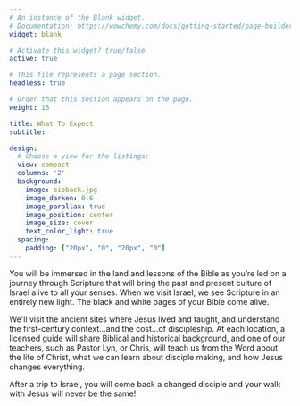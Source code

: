 ```yaml
---
# An instance of the Blank widget.
# Documentation: https://wowchemy.com/docs/getting-started/page-builder/
widget: blank

# Activate this widget? true/false
active: true

# This file represents a page section.
headless: true

# Order that this section appears on the page.
weight: 15

title: What To Expect
subtitle:

design:
  # Choose a view for the listings:
  view: compact
  columns: '2'
  background:
    image: bibback.jpg
    image_darken: 0.6
    image_parallax: true
    image_position: center
    image_size: cover
    text_color_light: true
  spacing:
    padding: ["20px", "0", "20px", "0"]
---
```


You will be immersed in the land and lessons of the Bible as you’re led on a journey through Scripture that will bring the past and present culture of Israel alive to all your senses.  When we visit Israel, we see Scripture in an entirely new light.  The black and white pages of your Bible come alive.  

We'll visit the ancient sites where Jesus lived and taught, and understand the first-century context...and the cost...of discipleship.  At each location, a licensed guide will share Biblical and historical background, and one of our teachers, such as Pastor Lyn, or Chris, will teach us from the Word about the life of Christ, what we can learn about disciple making, and how Jesus changes everything.

After a trip to Israel, you will come back a changed disciple and your walk with Jesus will never be the same!